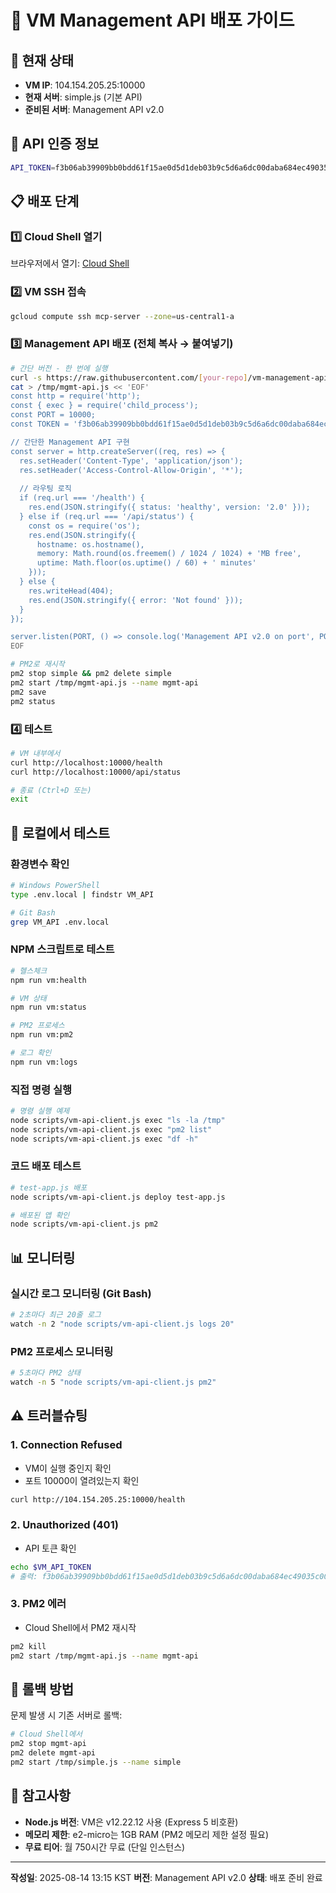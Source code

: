# 🚀 VM Management API 배포 가이드

## 📌 현재 상태
- **VM IP**: 104.154.205.25:10000
- **현재 서버**: simple.js (기본 API)
- **준비된 서버**: Management API v2.0

## 🔑 API 인증 정보
```bash
API_TOKEN=f3b06ab39909bb0bdd61f15ae0d5d1deb03b9c5d6a6dc00daba684ec49035c00
```

## 📋 배포 단계

### 1️⃣ Cloud Shell 열기
브라우저에서 열기: [Cloud Shell](https://shell.cloud.google.com/?project=openmanager-free-tier)

### 2️⃣ VM SSH 접속
```bash
gcloud compute ssh mcp-server --zone=us-central1-a
```

### 3️⃣ Management API 배포 (전체 복사 → 붙여넣기)
```bash
# 간단 버전 - 한 번에 실행
curl -s https://raw.githubusercontent.com/[your-repo]/vm-management-api.js -o /tmp/mgmt-api.js || \
cat > /tmp/mgmt-api.js << 'EOF'
const http = require('http');
const { exec } = require('child_process');
const PORT = 10000;
const TOKEN = 'f3b06ab39909bb0bdd61f15ae0d5d1deb03b9c5d6a6dc00daba684ec49035c00';

// 간단한 Management API 구현
const server = http.createServer((req, res) => {
  res.setHeader('Content-Type', 'application/json');
  res.setHeader('Access-Control-Allow-Origin', '*');
  
  // 라우팅 로직
  if (req.url === '/health') {
    res.end(JSON.stringify({ status: 'healthy', version: '2.0' }));
  } else if (req.url === '/api/status') {
    const os = require('os');
    res.end(JSON.stringify({
      hostname: os.hostname(),
      memory: Math.round(os.freemem() / 1024 / 1024) + 'MB free',
      uptime: Math.floor(os.uptime() / 60) + ' minutes'
    }));
  } else {
    res.writeHead(404);
    res.end(JSON.stringify({ error: 'Not found' }));
  }
});

server.listen(PORT, () => console.log('Management API v2.0 on port', PORT));
EOF

# PM2로 재시작
pm2 stop simple && pm2 delete simple
pm2 start /tmp/mgmt-api.js --name mgmt-api
pm2 save
pm2 status
```

### 4️⃣ 테스트
```bash
# VM 내부에서
curl http://localhost:10000/health
curl http://localhost:10000/api/status

# 종료 (Ctrl+D 또는)
exit
```

## 🧪 로컬에서 테스트

### 환경변수 확인
```bash
# Windows PowerShell
type .env.local | findstr VM_API

# Git Bash
grep VM_API .env.local
```

### NPM 스크립트로 테스트
```bash
# 헬스체크
npm run vm:health

# VM 상태
npm run vm:status

# PM2 프로세스
npm run vm:pm2

# 로그 확인
npm run vm:logs
```

### 직접 명령 실행
```bash
# 명령 실행 예제
node scripts/vm-api-client.js exec "ls -la /tmp"
node scripts/vm-api-client.js exec "pm2 list"
node scripts/vm-api-client.js exec "df -h"
```

### 코드 배포 테스트
```bash
# test-app.js 배포
node scripts/vm-api-client.js deploy test-app.js

# 배포된 앱 확인
node scripts/vm-api-client.js pm2
```

## 📊 모니터링

### 실시간 로그 모니터링 (Git Bash)
```bash
# 2초마다 최근 20줄 로그
watch -n 2 "node scripts/vm-api-client.js logs 20"
```

### PM2 프로세스 모니터링
```bash
# 5초마다 PM2 상태
watch -n 5 "node scripts/vm-api-client.js pm2"
```

## ⚠️ 트러블슈팅

### 1. Connection Refused
- VM이 실행 중인지 확인
- 포트 10000이 열려있는지 확인
```bash
curl http://104.154.205.25:10000/health
```

### 2. Unauthorized (401)
- API 토큰 확인
```bash
echo $VM_API_TOKEN
# 출력: f3b06ab39909bb0bdd61f15ae0d5d1deb03b9c5d6a6dc00daba684ec49035c00
```

### 3. PM2 에러
- Cloud Shell에서 PM2 재시작
```bash
pm2 kill
pm2 start /tmp/mgmt-api.js --name mgmt-api
```

## 🔄 롤백 방법

문제 발생 시 기존 서버로 롤백:
```bash
# Cloud Shell에서
pm2 stop mgmt-api
pm2 delete mgmt-api
pm2 start /tmp/simple.js --name simple
```

## 📝 참고사항

- **Node.js 버전**: VM은 v12.22.12 사용 (Express 5 비호환)
- **메모리 제한**: e2-micro는 1GB RAM (PM2 메모리 제한 설정 필요)
- **무료 티어**: 월 750시간 무료 (단일 인스턴스)

---

**작성일**: 2025-08-14 13:15 KST
**버전**: Management API v2.0
**상태**: 배포 준비 완료